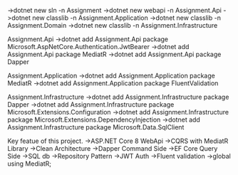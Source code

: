 ->dotnet new sln -n Assignment
->dotnet new webapi -n Assignment.Api
->dotnet new classlib -n Assignment.Application
->dotnet new classlib -n Assignment.Domain
->dotnet new classlib -n Assignment.Infrastructure

Assignment.Api
->dotnet add Assignment.Api package Microsoft.AspNetCore.Authentication.JwtBearer
->dotnet add Assignment.Api package MediatR
->dotnet add Assignment.Api package Dapper

Assignment.Application
->dotnet add Assignment.Application package MediatR
->dotnet add Assignment.Application package FluentValidation

Assignment.Infrastructure
->dotnet add Assignment.Infrastructure package Dapper
->dotnet add Assignment.Infrastructure package Microsoft.Extensions.Configuration
->dotnet add Assignment.Infrastructure package Microsoft.Extensions.DependencyInjection
->dotnet add Assignment.Infrastructure package Microsoft.Data.SqlClient



Key featue of this project.
->ASP.NET Core 8 WebApi
->CQRS with MediatR Library
->Clean Architecture
->Dapper Command Side
->EF Core Query Side
->SQL db
->Repository Pattern
->JWT Auth
->Fluent validation
->global using MediatR;
